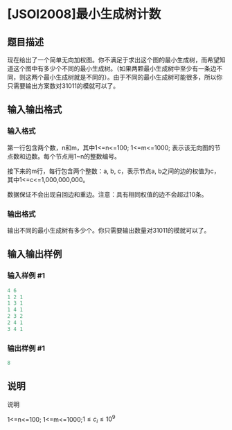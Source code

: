 # [JSOI2008]最小生成树计数

## 题目描述

现在给出了一个简单无向加权图。你不满足于求出这个图的最小生成树，而希望知道这个图中有多少个不同的最小生成树。（如果两颗最小生成树中至少有一条边不同，则这两个最小生成树就是不同的）。由于不同的最小生成树可能很多，所以你只需要输出方案数对31011的模就可以了。

## 输入输出格式

### 输入格式

第一行包含两个数，n和m，其中1<=n<=100; 1<=m<=1000; 表示该无向图的节点数和边数。每个节点用1~n的整数编号。

接下来的m行，每行包含两个整数：a, b, c，表示节点a, b之间的边的权值为c，其中1<=c<=1,000,000,000。

数据保证不会出现自回边和重边。注意：具有相同权值的边不会超过10条。

### 输出格式

输出不同的最小生成树有多少个。你只需要输出数量对31011的模就可以了。

## 输入输出样例

### 输入样例 #1

```cpp
4 6
1 2 1
1 3 1
1 4 1
2 3 2
2 4 1
3 4 1
```


### 输出样例 #1

```cpp
8

```
## 说明

说明

1<=n<=100; 1<=m<=1000;$1\leq c_i\leq 10^9$

